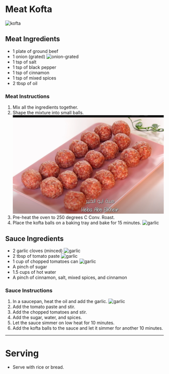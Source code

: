 # Meat Kofta
![kofta](/images/kofta/kofta.png ':size=400')

## Meat Ingredients
- 1 plate of ground beef
- 1 onion (grated)
  ![onion-grated](/images/shawerma/onion-grated.png ':size=150')
- 1 tsp of salt
- 1 tsp of black pepper
- 1 tsp of cinnamon
- 1 tsp of mixed spices
- 2 tbsp of oil

### Meat Instructions
1. Mix all the ingredients together.
2. Shape the mixture into small balls.
![rolled-meat.png](images%2Fkofta%2Frolled-meat.png ':size=250')
3. Pre-heat the oven to 250 degrees C Conv. Roast.
4. Place the kofta balls on a baking tray and bake for 15 minutes.
 ![garlic](/images/baking-tray.png ':size=150')

## Sauce Ingredients
- 2 garlic cloves (minced)
  ![garlic](/images/minced-garlic.png ':size=150')
- 2 tbsp of tomato paste
  ![garlic](/images/tomato-paste.png ':size=150')
- 1 cup of chopped tomatoes can
  ![garlic](/images/tomato-can.png ':size=150')
- A pinch of sugar
- 1.5 cups of hot water
- A pinch of cinnamon, salt, mixed spices, and cinnamon

### Sauce Instructions
1. In a saucepan, heat the oil and add the garlic.
   ![garlic](/images/saucepan.png ':size=150')
2. Add the tomato paste and stir.
3. Add the chopped tomatoes and stir.
4. Add the sugar, water, and spices.
5. Let the sauce simmer on low heat for 10 minutes.
6. Add the kofta balls to the sauce and let it simmer for another 10 minutes.


---

# Serving
- Serve with rice or bread.